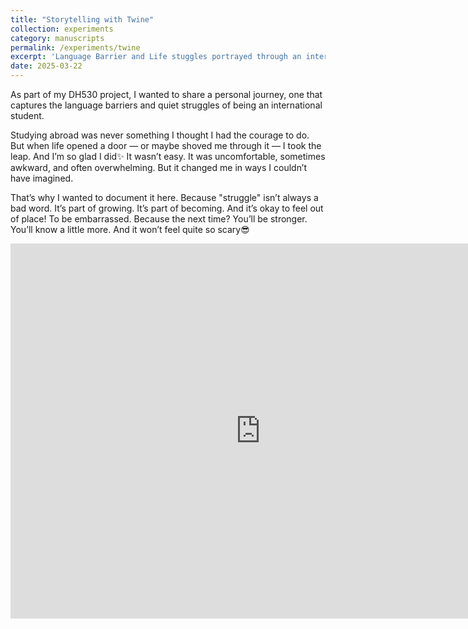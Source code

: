 ```yaml
---
title: "Storytelling with Twine"
collection: experiments
category: manuscripts
permalink: /experiments/twine
excerpt: 'Language Barrier and Life stuggles portrayed through an interactive fiction'
date: 2025-03-22
---
```


As part of my DH530 project, I wanted to share a personal journey, one that captures the language barriers and quiet struggles of being an international student.

Studying abroad was never something I thought I had the courage to do. But when life opened a door — or maybe shoved me through it — I took the leap. And I’m so glad I did✨
It wasn’t easy. It was uncomfortable, sometimes awkward, and often overwhelming. But it changed me in ways I couldn’t have imagined.

That’s why I wanted to document it here. Because "struggle" isn’t always a bad word. It’s part of growing. It’s part of becoming.
And it’s okay to feel out of place! To be embarrassed. Because the next time? You’ll be stronger. You’ll know a little more. And it won’t feel quite so scary😎

<iframe src="https://yourusername.github.io/twine-story/" width="800" height="600" style="border: none;"></iframe>
